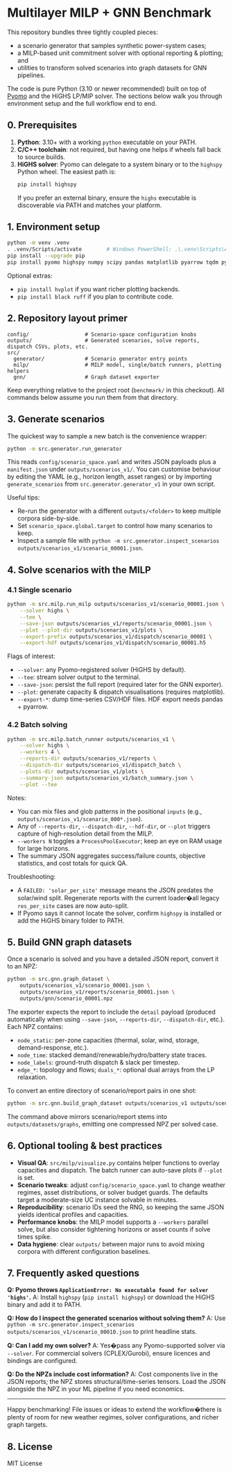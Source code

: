 # Multilayer MILP + GNN Benchmark

This repository bundles three tightly coupled pieces:
- a scenario generator that samples synthetic power-system cases;
- a MILP-based unit commitment solver with optional reporting & plotting; and
- utilities to transform solved scenarios into graph datasets for GNN pipelines.

The code is pure Python (3.10 or newer recommended) built on top of [Pyomo](http://www.pyomo.org/) and the HiGHS LP/MIP solver. The sections below walk you through environment setup and the full workflow end to end.

## 0. Prerequisites

1. **Python**: 3.10+ with a working `python` executable on your PATH.
2. **C/C++ toolchain**: not required, but having one helps if wheels fall back to source builds.
3. **HiGHS solver**: Pyomo can delegate to a system binary or to the `highspy` Python wheel. The easiest path is:
   ```bash
   pip install highspy
   ```
   If you prefer an external binary, ensure the `highs` executable is discoverable via PATH and matches your platform.

## 1. Environment setup

```bash
python -m venv .venv
. .venv/Scripts/activate        # Windows PowerShell: .\.venv\Scripts\Activate.ps1
pip install --upgrade pip
pip install pyomo highspy numpy scipy pandas matplotlib pyarrow tqdm pyyaml
```
Optional extras:
- `pip install hvplot` if you want richer plotting backends.
- `pip install black ruff` if you plan to contribute code.

## 2. Repository layout primer

```
config/                  # Scenario-space configuration knobs
outputs/                 # Generated scenarios, solve reports, dispatch CSVs, plots, etc.
src/
  generator/             # Scenario generator entry points
  milp/                  # MILP model, single/batch runners, plotting helpers
  gnn/                   # Graph dataset exporter
```

Keep everything relative to the project root (`benchmark/` in this checkout). All commands below assume you run them from that directory.

## 3. Generate scenarios

The quickest way to sample a new batch is the convenience wrapper:

```bash
python -m src.generator.run_generator
```

This reads `config/scenario_space.yaml` and writes JSON payloads plus a `manifest.json` under `outputs/scenarios_v1/`. You can customise behaviour by editing the YAML (e.g., horizon length, asset ranges) or by importing `generate_scenarios` from `src.generator.generator_v1` in your own script.

Useful tips:
- Re-run the generator with a different `outputs/<folder>` to keep multiple corpora side-by-side.
- Set `scenario_space.global.target` to control how many scenarios to keep.
- Inspect a sample file with `python -m src.generator.inspect_scenarios outputs/scenarios_v1/scenario_00001.json`.

## 4. Solve scenarios with the MILP

### 4.1 Single scenario

```bash
python -m src.milp.run_milp outputs/scenarios_v1/scenario_00001.json \
    --solver highs \
    --tee \
    --save-json outputs/scenarios_v1/reports/scenario_00001.json \
    --plot --plot-dir outputs/scenarios_v1/plots \
    --export-prefix outputs/scenarios_v1/dispatch/scenario_00001 \
    --export-hdf outputs/scenarios_v1/dispatch/scenario_00001.h5
```

Flags of interest:
- `--solver`: any Pyomo-registered solver (HiGHS by default).
- `--tee`: stream solver output to the terminal.
- `--save-json`: persist the full report (required later for the GNN exporter).
- `--plot`: generate capacity & dispatch visualisations (requires matplotlib).
- `--export-*`: dump time-series CSV/HDF files. HDF export needs pandas + pyarrow.

### 4.2 Batch solving

```bash
python -m src.milp.batch_runner outputs/scenarios_v1 \
    --solver highs \
    --workers 4 \
    --reports-dir outputs/scenarios_v1/reports \
    --dispatch-dir outputs/scenarios_v1/dispatch_batch \
    --plots-dir outputs/scenarios_v1/plots \
    --summary-json outputs/scenarios_v1/batch_summary.json \
    --plot --tee
```

Notes:
- You can mix files and glob patterns in the positional `inputs` (e.g., `outputs/scenarios_v1/scenario_000*.json`).
- Any of `--reports-dir`, `--dispatch-dir`, `--hdf-dir`, or `--plot` triggers capture of high-resolution detail from the MILP.
- `--workers N` toggles a `ProcessPoolExecutor`; keep an eye on RAM usage for large horizons.
- The summary JSON aggregates success/failure counts, objective statistics, and cost totals for quick QA.

Troubleshooting:
- A `FAILED: 'solar_per_site'` message means the JSON predates the solar/wind split. Regenerate reports with the current loader�all legacy `res_per_site` cases are now auto-split.
- If Pyomo says it cannot locate the solver, confirm `highspy` is installed or add the HiGHS binary folder to PATH.

## 5. Build GNN graph datasets

Once a scenario is solved and you have a detailed JSON report, convert it to an NPZ:

```bash
python -m src.gnn.graph_dataset \
    outputs/scenarios_v1/scenario_00001.json \
    outputs/scenarios_v1/reports/scenario_00001.json \
    outputs/gnn/scenario_00001.npz
```

The exporter expects the report to include the `detail` payload (produced automatically when using `--save-json`, `--reports-dir`, `--dispatch-dir`, etc.). Each NPZ contains:
- `node_static`: per-zone capacities (thermal, solar, wind, storage, demand-response, etc.).
- `node_time`: stacked demand/renewable/hydro/battery state traces.
- `node_labels`: ground-truth dispatch & slack per timestep.
- `edge_*`: topology and flows; `duals_*`: optional dual arrays from the LP relaxation.

To convert an entire directory of scenario/report pairs in one shot:

```bash
python -m src.gnn.build_graph_dataset outputs/scenarios_v1 outputs/scenarios_v1/reports outputs/datasets/graphs
```

The command above mirrors scenario/report stems into `outputs/datasets/graphs`, emitting one compressed NPZ per solved case.

## 6. Optional tooling & best practices

- **Visual QA**: `src/milp/visualize.py` contains helper functions to overlay capacities and dispatch. The batch runner can auto-save plots if `--plot` is set.
- **Scenario tweaks**: adjust `config/scenario_space.yaml` to change weather regimes, asset distributions, or solver budget guards. The defaults target a moderate-size UC instance solvable in minutes.
- **Reproducibility**: scenario IDs seed the RNG, so keeping the same JSON yields identical profiles and capacities.
- **Performance knobs**: the MILP model supports a `--workers` parallel solve, but also consider tightening horizons or asset counts if solve times spike.
- **Data hygiene**: clear `outputs/` between major runs to avoid mixing corpora with different configuration baselines.

## 7. Frequently asked questions

**Q: Pyomo throws `ApplicationError: No executable found for solver 'highs'`.**
A: Install `highspy` (`pip install highspy`) or download the HiGHS binary and add it to PATH.

**Q: How do I inspect the generated scenarios without solving them?**
A: Use `python -m src.generator.inspect_scenarios outputs/scenarios_v1/scenario_00010.json` to print headline stats.

**Q: Can I add my own solver?**
A: Yes�pass any Pyomo-supported solver via `--solver`. For commercial solvers (CPLEX/Gurobi), ensure licences and bindings are configured.

**Q: Do the NPZs include cost information?**
A: Cost components live in the JSON reports; the NPZ stores structural/time-series tensors. Load the JSON alongside the NPZ in your ML pipeline if you need economics.

---
Happy benchmarking! File issues or ideas to extend the workflow�there is plenty of room for new weather regimes, solver configurations, and richer graph targets.


## 8. License

MIT License





